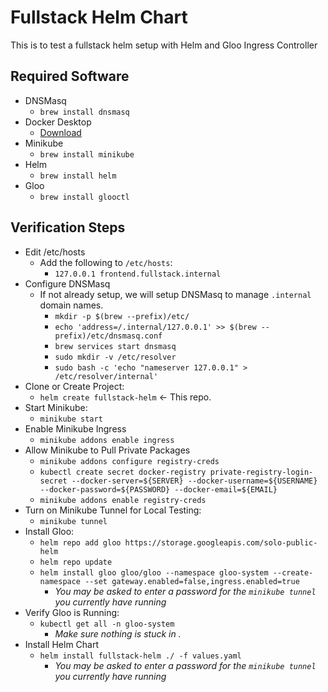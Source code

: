 # Fullstack Helm Chart

This is to test a fullstack helm setup with Helm and Gloo Ingress Controller

## Required Software

* DNSMasq
  * `brew install dnsmasq`
* Docker Desktop
  * [Download](https://www.docker.com/products/docker-desktop/)
* Minikube
  * `brew install minikube`
* Helm
  * `brew install helm`
* Gloo
  * `brew install glooctl`


## Verification Steps

* Edit /etc/hosts
  * Add the following to `/etc/hosts`:
    * `127.0.0.1 frontend.fullstack.internal`
* Configure DNSMasq
  * If not already setup, we will setup DNSMasq to manage `.internal` domain names.
    * `mkdir -p $(brew --prefix)/etc/`
    * `echo 'address=/.internal/127.0.0.1' >> $(brew --prefix)/etc/dnsmasq.conf`
    * `brew services start dnsmasq`
    * `sudo mkdir -v /etc/resolver`
    * `sudo bash -c 'echo "nameserver 127.0.0.1" > /etc/resolver/internal'`
* Clone or Create Project:
  * `helm create fullstack-helm` <- This repo.
* Start Minikube:
  * `minikube start`
* Enable Minikube Ingress
  * `minikube addons enable ingress`
* Allow Minikube to Pull Private Packages
  * `minikube addons configure registry-creds`
  * `kubectl create secret docker-registry private-registry-login-secret --docker-server=${SERVER} --docker-username=${USERNAME} --docker-password=${PASSWORD} --docker-email=${EMAIL}`
  * `minikube addons enable registry-creds`
* Turn on Minikube Tunnel for Local Testing:
  * `minikube tunnel`
* Install Gloo:
  * `helm repo add gloo https://storage.googleapis.com/solo-public-helm`
  * `helm repo update`
  * `helm install gloo gloo/gloo --namespace gloo-system --create-namespace --set gateway.enabled=false,ingress.enabled=true`
    * _You may be asked to enter a password for the `minikube tunnel` you currently have running_
* Verify Gloo is Running:
  * `kubectl get all -n gloo-system`
    * _Make sure nothing is stuck in <Pending>._
* Install Helm Chart
  * `helm install fullstack-helm ./ -f values.yaml`
    * _You may be asked to enter a password for the `minikube tunnel` you currently have running_
